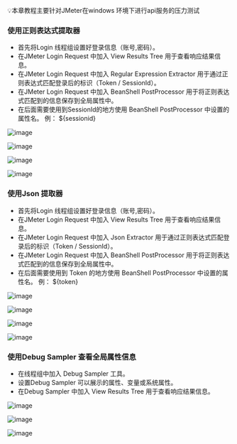 💡本章教程主要针对JMeter在windows 环境下进行api服务的压力测试
### 使用正则表达式提取器
- 首先将Login 线程组设置好登录信息（账号,密码）。
- 在JMeter Login Request 中加入 View Results Tree 用于查看响应结果信息。
- 在JMeter Login Request 中加入 Regular Expression Extractor 用于通过正则表达式匹配登录后的标识（Token / SessionId）。
- 在JMeter Login Request 中加入 BeanShell PostProcessor 用于将正则表达式匹配到的信息保存到全局属性中。
- 在后面需要使用到SessionId的地方使用 BeanShell PostProcessor 中设置的属性名。 例： ${sessionid}

![image](https://github.com/user-attachments/assets/a6c9e697-bbed-44a9-97e0-04db93b83ab0)

![image](https://github.com/user-attachments/assets/ef351195-2051-4eff-9703-7a58169972a5)

![image](https://github.com/user-attachments/assets/90c488b5-0075-4e4d-899d-21eddcaa0c1a)

![image](https://github.com/user-attachments/assets/22295c9a-b862-46b7-afca-d3f3d0893840)

### 使用Json 提取器
- 首先将Login 线程组设置好登录信息（账号,密码）。
- 在JMeter Login Request 中加入 View Results Tree 用于查看响应结果信息。
- 在JMeter Login Request 中加入 Json Extractor 用于通过正则表达式匹配登录后的标识（Token / SessionId）。
- 在JMeter Login Request 中加入 BeanShell PostProcessor 用于将正则表达式匹配到的信息保存到全局属性中。
- 在后面需要使用到 Token 的地方使用 BeanShell PostProcessor 中设置的属性名。 例： ${token}

![image](https://github.com/user-attachments/assets/ca9f4a3a-bf19-4f7f-9678-2f9a16ed979a)

![image](https://github.com/user-attachments/assets/394b6fc8-83cd-4db6-9241-6f527f9fbf92)

![image](https://github.com/user-attachments/assets/3dfb4670-d255-4db8-b66d-619bcf9f5776)

![image](https://github.com/user-attachments/assets/02efd1f7-e48f-42e6-892d-1f672557e600)

### 使用Debug Sampler 查看全局属性信息
- 在线程组中加入 Debug Sampler 工具。
- 设置Debug Sampler 可以展示的属性、变量或系统属性。
- 在Debug Sampler 中加入 View Results Tree 用于查看响应结果信息。

![image](https://github.com/user-attachments/assets/cc252f8c-5eec-4095-805e-6e92d22e1c9e)

![image](https://github.com/user-attachments/assets/92412c16-e9ee-49af-8423-9958dde97eb9)

![image](https://github.com/user-attachments/assets/63f09887-d0ea-4328-8e56-ec5bd8c8d842)
